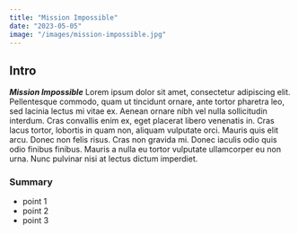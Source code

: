```yaml
---
title: "Mission Impossible"
date: "2023-05-05"
image: "/images/mission-impossible.jpg"
---
```


## Intro

***Mission Impossible*** Lorem ipsum dolor sit amet, consectetur adipiscing elit. Pellentesque commodo, quam ut tincidunt ornare, ante tortor pharetra leo, sed lacinia lectus mi vitae ex. Aenean ornare nibh vel nulla sollicitudin interdum. Cras convallis enim ex, eget placerat libero venenatis in. Cras lacus tortor, lobortis in quam non, aliquam vulputate orci. Mauris quis elit arcu. Donec non felis risus. Cras non gravida mi. Donec iaculis odio quis odio finibus finibus. Mauris a nulla eu tortor vulputate ullamcorper eu non urna. Nunc pulvinar nisi at lectus dictum imperdiet.

### Summary

- point 1
- point 2
- point 3

